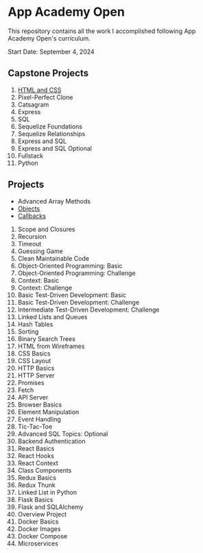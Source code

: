 # App Academy Open

This repository contains all the work I accomplished following App Academy Open's curriculum.

Start Date: September 4, 2024

## Capstone Projects

1. [HTML and CSS](https://github.com/toeireishuman/aA-html_and_css_spec_project)
2. Pixel-Perfect Clone
3. Catsagram
4. Express
5. SQL
6. Sequelize Foundations
7. Sequelize Relationships
8. Express and SQL
9. Express and SQL Optional
10. Fullstack
11. Python

## Projects

-   Advanced Array Methods
-   [Objects](https://github.com/toeireishuman/aA-objects)
-   [Callbacks](https://github.com/toeireishuman/aA-callbacks)

<ol>
    <li>Scope and Closures</li>
    <li>Recursion</li>
    <li>Timeout</li>
    <li>Guessing Game</li>
    <li>Clean Maintainable Code</li>
    <li>Object-Oriented Programming: Basic</li>
    <li>Object-Oriented Programming: Challenge</li>
    <li>Context: Basic</li>
    <li>Context: Challenge</li>
    <li>Basic Test-Driven Development: Basic</li>
    <li>Basic Test-Driven Development: Challenge</li>
    <li>Intermediate Test-Driven Development: Challenge</li>
    <li>Linked Lists and Queues</li>
    <li>Hash Tables</li>
    <li>Sorting</li>
    <li>Binary Search Trees</li>
    <li>HTML from Wireframes</li>
    <li>CSS Basics</li>
    <li>CSS Layout</li>
    <li>HTTP Basics</li>
    <li>HTTP Server</li>
    <li>Promises</li>
    <li>Fetch</li>
    <li>API Server</li>
    <li>Browser Basics</li>
    <li>Element Manipulation</li>
    <li>Event Handling</li>
    <li>Tic-Tac-Toe</li>
    <li>Advanced SQL Topics: Optional</li>
    <li>Backend Authentication</li>
    <li>React Basics</li>
    <li>React Hooks</li>
    <li>React Context</li>
    <li>Class Components</li>
    <li>Redux Basics</li>
    <li>Redux Thunk</li>
    <li>Linked List in Python</li>
    <li>Flask Basics</li>
    <li>Flask and SQLAlchemy</li>
    <li>Overview Project</li>
    <li>Docker Basics</li>
    <li>Docker Images</li>
    <li>Docker Compose</li>
    <li>Microservices</li>
</ol>
